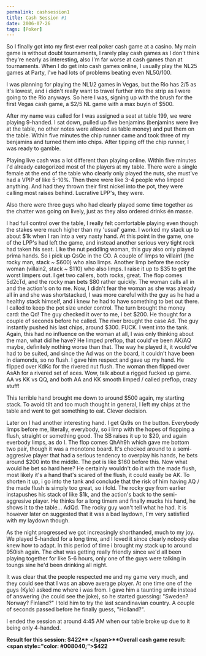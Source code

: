```yaml
---
permalink: cashsession1
title: Cash Session #1
date: 2006-07-26
tags: [Poker]
---
```

So I finally got into my first ever real poker cash game at a casino. My main game is without doubt tournaments, I rarely play cash games as I don't think they're nearly as interesting, also I'm far worse at cash games than at tournaments. When I do get into cash games online, I usually play the NL25 games at Party, I've had lots of problems beating even NL50/100.

<!-- more -->

I was planning for playing the NL1/2 games in Vegas, but the Rio has 2/5 as it's lowest, and i didn't really want to travel further into the strip as I were going to the Rio anyways. So here I was, signing up with the brush for the first Vegas cash game, a $2/5 NL game with a max buyin of $500.

After my name was called for I was assigned a seat at table 199, we were playing 9-handed. I sat down, pulled up five benjamins (benjamins were live at the table, no other notes were allowed as table money) and put them on the table. Within five minutes the chip runner came and took three of my benjamins and turned them into chips. After tipping off the chip runner, I was ready to gamble.

Playing live cash was a lot different than playing online. Within five minutes I'd already categorized most of the players at my table. There were a single female at the end of the table who clearly only played the nuts, she must've had a VPIP of like 5-10%. Then there were like 3-4 people who limped anything. And had they thrown their first nickel into the pot, they were calling most raises behind. Lucrative LPP's, they were.

Also there were three guys who had clearly played some time together as the chatter was going on lively, just as they also ordered drinks én masse.

I had full control over the table, I really felt comfortable playing even though the stakes were much higher than my 'usual' game. I worked my stack up to about $1k when I ran into a very nasty hand. At this point in the game, one of the LPP's had left the game, and instead another serious very tight rock had taken his seat. Like the nut peddling woman, this guy also only played prima hands. So i pick up QsQc in the CO. A couple of limps to villain1 (the rocky man, stack ~ $600) who also limps. Another limp before the rocky woman (villain2, stack ~ $110) who also limps. I raise it up to $35 to get the worst limpers out. I get two callers, both rocks, great. The flop comes 5d2cTd, and the rocky man bets $80 rather quickly. The woman calls all in and the action's on to me. Now, I didn't fear the woman as she was already all in and she was shortstacked, I was more careful with the guy as he had a healthy stack himself, and i knew he had to have something to bet out there. I called to keep the pot size under control. The turn brought the money card: the Qd! The guy checked it over to me, i bet $200. He thought for a couple of seconds before he called. The river brought the case Ad. The guy instantly pushed his last chips, around $300. FUCK. I went into the tank. Again, this had no influence on the woman at all, I was only thinking about the man, what did he have? He limped preflop, that could've been AK/AQ maybe, definitely nothing worse than that. The way he played it, it would've had to be suited, and since the Ad was on the board, it couldn't have been in diamonds, so no flush. I gave him respect and gave up my hand. He flipped over KdKc for the rivered nut flush. The woman then flipped over AsAh for a rivered set of aces. Wow, talk about a rigged fucked up game. AA vs KK vs QQ, and both AA and KK smooth limped / called preflop, crazy stuff!

This terrible hand brought me down to around $500 again, my starting stack. To avoid tilt and too much thought in general, I left my chips at the table and went to get something to eat. Clever decision.

Later on I had another interesting hand. I get Qs9s on the button. Everybody limps before me, literally, everybody, so i limp with the hopes of flopping a flush, straight or something good. The SB raises it up to $20, and again everbody limps, as do I. The flop comes QhAh9h which gave me bottom two pair, though it was a monotone board. It's checked around to a semi-aggresive player that had a serious tendency to overplay his hands, he bets around $200 into the middle. The pot is like $160 before this. Now what would he bet so hard here? He certainly wouldn't do it with the made flush, most likely it's a hand that's scared of the flush, it could easily be AK. To shorten it up, i go into the tank and conclude that the risk of him having AQ / the made flush is simply too great, so i fold. The rocky guy from earlier instapushes his stack of like $1k, and the action's back to the semi-aggresive player. He thinks for a long timem and finally mucks his hand, he shows it to the table... AdQd. The rocky guy won't tell what he had. It is however later on suggested that it was a bad laydown, I'm very satisfied with my laydown though.

As the night progressed we got increasingly shorthanded, much to my joy. We played 5-handed for a long time, and I loved it since clearly nobody else knew how to adapt. In this period of time i brought my stack up to around 950ish again. The chat was getting really friendly since we'd all been playing together for like 5-6 hours, only one of the guys were talking in toungs sine he'd been drinking all night.

It was clear that the people respected me and my game very much, and they could see that I was an above average player. At one time one of the guys (Kyle) asked me where i was from. I gave him a taunting smile instead of answering (he could see the joke), so he started guessing: "Sweden? Norway? Finland?" I told him to try the last scandinavian country. A couple of seconds passed before he finally guess, "Holland?".

I ended the session at around 4:45 AM when our table broke up due to it being only 4-handed.

**Result for this session: **<span style="color: #008040;">**$422**  
</span>**Overall cash game result: <span style="color: #008040;">$422</span>**
